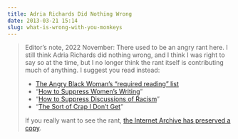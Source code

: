 ```yaml
---
title: Adria Richards Did Nothing Wrong
date: 2013-03-21 15:14
slug: what-is-wrong-with-you-monkeys
---
```


> Editor’s note, 2022 November: There used to be an angry rant here.
> I still think Adria Richards did nothing wrong, and I think I was
> right to say so at the time, but I no longer think the rant itself
> is contributing much of anything.  I suggest you read instead:
>
> - [The Angry Black Woman’s “required reading” list](http://theangryblackwoman.com/required-reading/)
> - “[How to Suppress Women’s Writing](https://en.wikipedia.org/wiki/How_to_Suppress_Women%27s_Writing)”
> - “[How to Suppress Discussions of Racism](https://coffeeandink.dreamwidth.org/435419.html)”
> - “[The Sort of Crap I Don’t Get](https://whatever.scalzi.com/2011/08/31/the-sort-of-crap-i-dont-get/)”
>
> If you really want to see the rant, [the Internet Archive
> has preserved a
> copy](https://web.archive.org/web/20150601203533/https://www.owlfolio.org/uncat/what-is-wrong-with-you-monkeys/).
